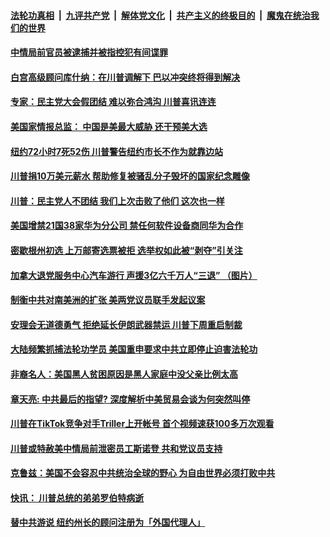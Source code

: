 

####  [法轮功真相](../../../../basic/blob/master/README.md?t=08181602) &nbsp;|&nbsp; [九评共产党](../../../../9ping.md/blob/master/README.md?t=08181602) &nbsp;|&nbsp; [解体党文化](../../../../jtdwh.md/blob/master/README.md?t=08181602)  &nbsp;|&nbsp; [共产主义的终极目的](../../../../gczydzjmd.md/blob/master/README.md?t=08181602) &nbsp;|&nbsp; [魔鬼在统治我们的世界](../../../../mgztzwmdsj.md/blob/master/README.md?t=08181602) 

#### [中情局前官员被逮捕并被指控犯有间谍罪](../pages/soh6/412513.md?t=08181602) 
#### [白宫高级顾问库什纳：在川普调解下 巴以冲突终将得到解决](../pages/soh6/412525.md?t=08181602) 
#### [专家：民主党大会假团结 难以弥合鸿沟 川普喜讯连连](../pages/soh6/412510.md?t=08181602) 
#### [美国家情报总监： 中国是美最大威胁 还干预美大选](../pages/soh6/412492.md?t=08181602) 
#### [纽约72小时7死52伤 川普警告纽约市长不作为就靠边站](../pages/soh6/412450.md?t=08181602) 
#### [川普捐10万美元薪水 帮助修复被骚乱分子毁坏的国家纪念雕像](../pages/soh6/412411.md?t=08181602) 
#### [川普：民主党人不团结 我们上次击败了他们 这次也一样](../pages/soh6/412432.md?t=08181602) 
#### [美国增禁21国38家华为分公司 禁任何软件设备商同华为合作](../pages/soh6/412405.md?t=08181602) 
#### [密歇根州初选 上万邮寄选票被拒 选举权如此被“剥夺”引关注](../pages/soh6/412183.md?t=08181602) 
#### [加拿大退党服务中心汽车游行 声援3亿六千万人“三退” （图片）](../pages/soh6/412186.md?t=08181602) 
#### [制衡中共对南美洲的扩张  美两党议员联手发起议案](../pages/soh6/412138.md?t=08181602) 
#### [安理会无道德勇气 拒绝延长伊朗武器禁运 川普下周重启制裁](../pages/soh6/412108.md?t=08181602) 
#### [大陆频繁抓捕法轮功学员 美国重申要求中共立即停止迫害法轮功 ](../pages/soh6/412102.md?t=08181602) 
#### [非裔名人：美国黑人贫困原因是黑人家庭中没父亲比例太高](../pages/soh6/412084.md?t=08181602) 
#### [章天亮: 中共最后的指望? 深度解析中美贸易会谈为何突然叫停](../pages/soh6/412075.md?t=08181602) 
#### [川普在TikTok竞争对手Triller上开帐号 首个视频速获100多万次观看](../pages/soh6/412069.md?t=08181602) 
#### [川普或特赦美中情局前泄密员工斯诺登 共和党议员支持](../pages/soh6/412078.md?t=08181602) 
#### [克鲁兹：美国不会容忍中共统治全球的野心 为自由世界必须打败中共 ](../pages/soh6/411964.md?t=08181602) 
#### [快讯： 川普总统的弟弟罗伯特病逝](../pages/soh6/411925.md?t=08181602) 
#### [替中共游说 纽约州长的顾问注册为「外国代理人」 ](../pages/soh6/411919.md?t=08181602) 
